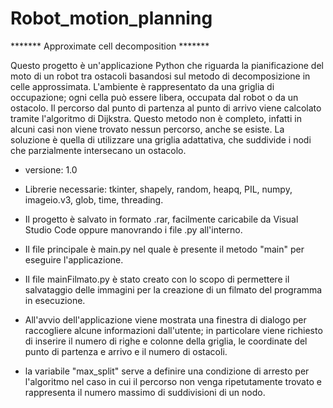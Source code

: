# Robot_motion_planning


*******	Approximate cell decomposition *******

Questo progetto è un'applicazione Python che riguarda la pianificazione del moto di un robot tra ostacoli basandosi sul metodo di decomposizione in celle approssimata.
L'ambiente è rappresentato da una griglia di occupazione; ogni cella può essere libera, occupata dal robot o da un ostacolo. 
Il percorso dal punto di partenza al punto di arrivo viene calcolato tramite l'algoritmo di Dijkstra. 
Questo metodo non è completo, infatti in alcuni casi non viene trovato nessun percorso, anche se esiste. 
La soluzione è quella di utilizzare una griglia adattativa, che suddivide i nodi che parzialmente intersecano un ostacolo.

- versione: 1.0

- Librerie necessarie: tkinter, shapely, random, heapq, PIL, numpy, imageio.v3, glob, time, threading.

- Il progetto è salvato in formato .rar, facilmente caricabile da Visual Studio Code oppure manovrando i file .py all'interno.

- Il file principale è main.py nel quale è presente il metodo "main" per eseguire l'applicazione.

- Il file mainFilmato.py è stato creato con lo scopo di permettere il salvataggio delle immagini per la creazione di un filmato del programma in esecuzione. 

- All'avvio dell'applicazione viene mostrata una finestra di dialogo per raccogliere alcune informazioni dall'utente; in particolare viene richiesto di inserire il numero di righe e colonne della griglia, le coordinate del punto di partenza e arrivo e il numero di ostacoli.

- la variabile "max_split" serve a definire una condizione di arresto per l'algoritmo nel caso in cui il percorso non venga ripetutamente trovato e rappresenta il numero massimo di suddivisioni di un nodo.



